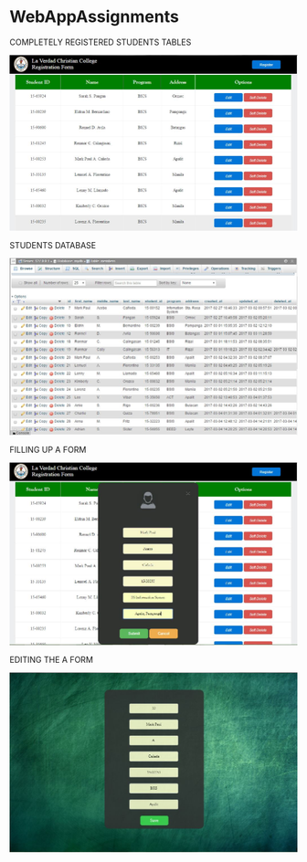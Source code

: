 # WebAppAssignments

COMPLETELY REGISTERED STUDENTS TABLES 

![alt](Screenshots/front.JPG)

STUDENTS DATABASE

![alt](Screenshots/db.JPG)

FILLING UP A FORM

![alt](Screenshots/registration.JPG)

EDITING THE A FORM

![alt](Screenshots/edit.JPG)
